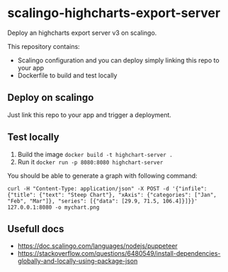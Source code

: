 # scalingo-highcharts-export-server

Deploy an highcharts export server v3 on scalingo.

This repository contains:

* Scalingo configuration and you can deploy simply linking this repo to your app
* Dockerfile to build and test locally

## Deploy on scalingo

Just link this repo to your app and trigger a deployment.


## Test locally

1. Build the image `docker build -t highchart-server .`
2. Run it `docker run -p 8080:8080 highchart-server`

You should be able to generate a graph with following command:

```
curl -H "Content-Type: application/json" -X POST -d '{"infile":{"title": {"text": "Steep Chart"}, "xAxis": {"categories": ["Jan", "Feb", "Mar"]}, "series": [{"data": [29.9, 71.5, 106.4]}]}}' 127.0.0.1:8080 -o mychart.png
```

## Usefull docs

* https://doc.scalingo.com/languages/nodejs/puppeteer
* https://stackoverflow.com/questions/6480549/install-dependencies-globally-and-locally-using-package-json
